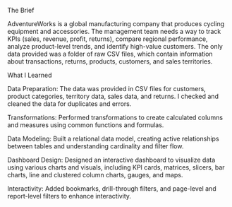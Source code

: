 The Brief

AdventureWorks is a global manufacturing company that produces cycling equipment and accessories. The management team needs a way to track KPIs (sales, revenue, profit, returns), compare regional performance, analyze product-level trends, and identify high-value customers. The only data provided was a folder of raw CSV files, which contain information about transactions, returns, products, customers, and sales territories.

What I Learned

Data Preparation: The data was provided in CSV files for customers, product categories, territory data, sales data, and returns. I checked and cleaned the data for duplicates and errors.

Transformations: Performed transformations to create calculated columns and measures using common functions and formulas.

Data Modeling: Built a relational data model, creating active relationships between tables and understanding cardinality and filter flow.

Dashboard Design: Designed an interactive dashboard to visualize data using various charts and visuals, including KPI cards, matrices, slicers, bar charts, line and clustered column charts, gauges, and maps.

Interactivity: Added bookmarks, drill-through filters, and page-level and report-level filters to enhance interactivity.
